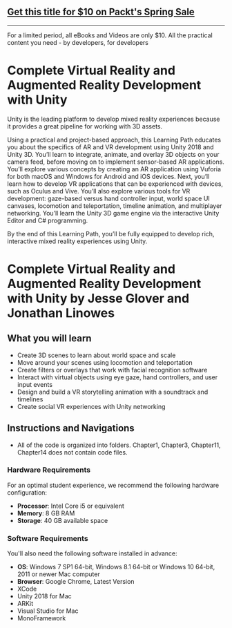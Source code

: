 ## [Get this title for $10 on Packt's Spring Sale](https://www.packt.com/C14237?utm_source=github&utm_medium=packt-github-repo&utm_campaign=spring_10_dollar_2022)
-----
For a limited period, all eBooks and Videos are only $10. All the practical content you need \- by developers, for developers

# Complete Virtual Reality and Augmented Reality Development with Unity
Unity is the leading platform to develop mixed reality experiences because it provides a great pipeline for working with 3D assets.

Using a practical and project-based approach, this Learning Path educates you about the specifics of AR and VR development using Unity 2018 and Unity 3D. You’ll learn to integrate, animate, and overlay 3D objects on your camera feed, before moving on to implement sensor-based AR applications. You’ll explore various concepts by creating an AR application using Vuforia for both macOS and Windows for Android and iOS devices. Next, you’ll learn how to develop VR applications that can be experienced with devices, such as Oculus and Vive. You’ll also explore various tools for VR development: gaze-based versus hand controller input, world space UI canvases, locomotion and teleportation, timeline animation, and multiplayer networking. 
You’ll learn the Unity 3D game engine via the interactive Unity Editor and C# programming. 

By the end of this Learning Path, you’ll be fully equipped to develop rich, interactive mixed reality experiences using Unity.
<br>

# Complete Virtual Reality and Augmented Reality Development with Unity by **Jesse Glover and Jonathan Linowes**

## What you will learn
* Create 3D scenes to learn about world space and scale
* Move around your scenes using locomotion and teleportation
* Create filters or overlays that work with facial recognition software
* Interact with virtual objects using eye gaze, hand controllers, and user input events
* Design and build a VR storytelling animation with a soundtrack and timelines
* Create social VR experiences with Unity networking

## Instructions and Navigations
* All of the code is organized into folders. Chapter1, Chapter3, Chapter11, Chapter14 does not contain code files.

### Hardware Requirements
For an optimal student experience, we recommend the following hardware configuration:
* **Processor**: Intel Core i5 or equivalent
* **Memory**: 8 GB RAM
* **Storage**: 40 GB available space

### Software Requirements
You'll also need the following software installed in advance:
* **OS**: Windows 7 SP1 64-bit, Windows 8.1 64-bit or Windows 10 64-bit, 2011 or newer Mac computer
* **Browser**: Google Chrome, Latest Version
* XCode
* Unity 2018 for Mac
* ARKit
* Visual Studio for Mac
* MonoFramework
